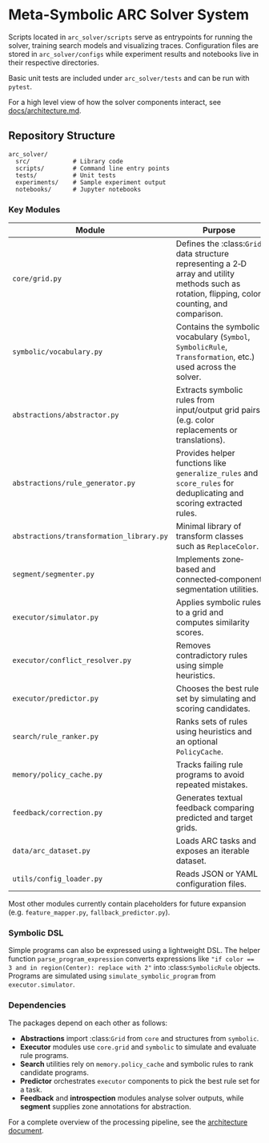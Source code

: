 # Meta-Symbolic ARC Solver System



Scripts located in `arc_solver/scripts` serve as entrypoints for running the solver, training search models and visualizing traces. Configuration files are stored in `arc_solver/configs` while experiment results and notebooks live in their respective directories.

Basic unit tests are included under `arc_solver/tests` and can be run with `pytest`.

For a high level view of how the solver components interact, see
[docs/architecture.md](docs/architecture.md).

## Repository Structure

```
arc_solver/
  src/            # Library code
  scripts/        # Command line entry points
  tests/          # Unit tests
  experiments/    # Sample experiment output
  notebooks/      # Jupyter notebooks
```

### Key Modules

| Module | Purpose |
| ------ | ------- |
| `core/grid.py` | Defines the :class:`Grid` data structure representing a 2‑D array and utility methods such as rotation, flipping, color counting, and comparison. |
| `symbolic/vocabulary.py` | Contains the symbolic vocabulary (`Symbol`, `SymbolicRule`, `Transformation`, etc.) used across the solver. |
| `abstractions/abstractor.py` | Extracts symbolic rules from input/output grid pairs (e.g. color replacements or translations). |
| `abstractions/rule_generator.py` | Provides helper functions like `generalize_rules` and `score_rules` for deduplicating and scoring extracted rules. |
| `abstractions/transformation_library.py` | Minimal library of transform classes such as `ReplaceColor`. |
| `segment/segmenter.py` | Implements zone‐based and connected‑component segmentation utilities. |
| `executor/simulator.py` | Applies symbolic rules to a grid and computes similarity scores. |
| `executor/conflict_resolver.py` | Removes contradictory rules using simple heuristics. |
| `executor/predictor.py` | Chooses the best rule set by simulating and scoring candidates. |
| `search/rule_ranker.py` | Ranks sets of rules using heuristics and an optional `PolicyCache`. |
| `memory/policy_cache.py` | Tracks failing rule programs to avoid repeated mistakes. |
| `feedback/correction.py` | Generates textual feedback comparing predicted and target grids. |
| `data/arc_dataset.py` | Loads ARC tasks and exposes an iterable dataset. |
| `utils/config_loader.py` | Reads JSON or YAML configuration files. |

Most other modules currently contain placeholders for future expansion (e.g. `feature_mapper.py`, `fallback_predictor.py`).

### Symbolic DSL

Simple programs can also be expressed using a lightweight DSL.  The helper
function ``parse_program_expression`` converts expressions like ``"if color == 3
and in region(Center): replace with 2"`` into :class:`SymbolicRule` objects.
Programs are simulated using ``simulate_symbolic_program`` from
``executor.simulator``.

### Dependencies

The packages depend on each other as follows:

* **Abstractions** import :class:`Grid` from `core` and structures from `symbolic`.
* **Executor** modules use `core.grid` and `symbolic` to simulate and evaluate rule programs.
* **Search** utilities rely on `memory.policy_cache` and symbolic rules to rank candidate programs.
* **Predictor** orchestrates `executor` components to pick the best rule set for a task.
* **Feedback** and **introspection** modules analyse solver outputs, while **segment** supplies zone annotations for abstraction.

For a complete overview of the processing pipeline, see the [architecture document](docs/architecture.md).

